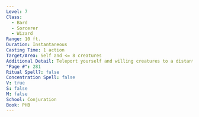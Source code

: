 ```yaml
---
Level: 7
Class:
  - Bard
  - Sorcerer
  - Wizard
Range: 10 ft.
Duration: Instantaneous
Casting Time: 1 action
Target/Area: Self and <= 8 creatures
Additional Detail: Teleport yourself and willing creatures to a distant location.  See Sourcebook.
"Page #": 281
Ritual Spell?: false
Concentration Spell: false
V: true
S: false
M: false
School: Conjuration
Book: PHB
---
```

